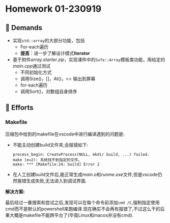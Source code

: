 # Homework 01-230919

## 📜 Demands

- 实现`std::array`的大部分功能，包括
    - For-each遍历
    - **提高**：进一步了解设计模式**Iterator**
- 基于附件*array.starter.zip*，实现课件中的`Sufe::Array`模板类功能，用给定的*main.cpp*通过测试
    - 不同初始化方式
    - 调用Size()，[]，At()，<< 输出到屏幕
    - for-each遍历
    - 调用Sort()，对数组自身排序

## 📝 Efforts

### Makefile

压缩包中给到的makefile在vscode中进行编译遇到的问题是:

- 不能主动创建build文件夹,会报错如下:

    ```
    process_begin: CreateProcess(NULL, mkdir build, ...) failed.
    make (e=2): 系统找不到指定的文件。
    make: *** [Makefile:24: build] Error 2
    ```

- 在人工创建build文件后,能正常生成*main.o*和*runme.exe*文件,但是vscode仍然报错生成失败,无法进入到调试界面.

**解决方案:**

最后经过一番搜索和尝试之后,发现可以在每个命令前添加`cmd /C`,强制指定使用cmd而不是默认的powershell来跑编译.现在确实不会再有报错了,不过这么干的后果大概是makefile不能跨平台了(毕竟Linux和macos并没有cmd).
